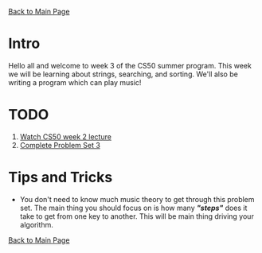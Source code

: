 [Back to Main Page](https://github.com/Emiton/CS50-summer)  
# Intro  
Hello all and welcome to week 3 of the CS50 summer program. This week we will be learning about strings, searching, and sorting. We'll also be writing a program which can play music!
# TODO
1. [Watch CS50 week 2 lecture](https://video.cs50.net/2017/fall/lectures/3?t=0m3s)  
2. [Complete Problem Set 3](https://docs.cs50.net/2018/x/psets/3/pset3.html)
# Tips and Tricks
* You don't need to know much music theory to get through this problem set. The main thing you should focus on is how many __*"steps"*__ does it take to get from one key to another. This will be main thing driving your algorithm.  

[Back to Main Page](https://github.com/Emiton/CS50-summer)  
